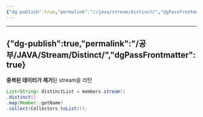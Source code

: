 ```yaml
---
{"dg-publish":true,"permalink":"//java/stream/distinct/","dgPassFrontmatter":true}
---
```



---
{"dg-publish":true,"permalink":"/공부/JAVA/Stream/Distinct/","dgPassFrontmatter":true}
---

**중복된 데이터가 제거**된 stream을 리턴

````java
List<String> distinctList = members.stream()
.distinct()
.map(Member::getName)
.collect(Collectors.toList());
`````